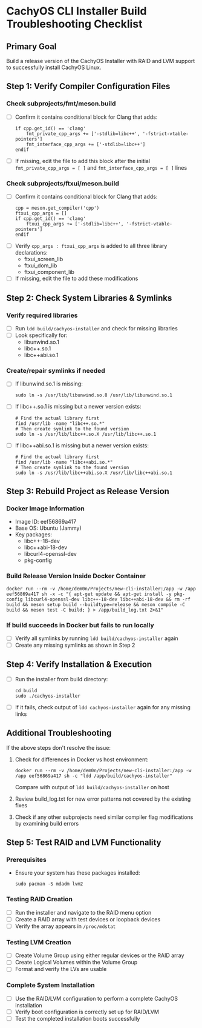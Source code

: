 # CachyOS CLI Installer Build Troubleshooting Checklist

## Primary Goal
Build a release version of the CachyOS Installer with RAID and LVM support to successfully install CachyOS Linux.

## Step 1: Verify Compiler Configuration Files

### Check subprojects/fmt/meson.build
- [ ] Confirm it contains conditional block for Clang that adds:
  ```
  if cpp.get_id() == 'clang'
      fmt_private_cpp_args += ['-stdlib=libc++', '-fstrict-vtable-pointers']
      fmt_interface_cpp_args += ['-stdlib=libc++']
  endif
  ```
- [ ] If missing, edit the file to add this block after the initial `fmt_private_cpp_args = [ ]` and `fmt_interface_cpp_args = [ ]` lines

### Check subprojects/ftxui/meson.build
- [ ] Confirm it contains conditional block for Clang that adds:
  ```
  cpp = meson.get_compiler('cpp')
  ftxui_cpp_args = []
  if cpp.get_id() == 'clang'
      ftxui_cpp_args += ['-stdlib=libc++', '-fstrict-vtable-pointers']
  endif
  ```
- [ ] Verify `cpp_args : ftxui_cpp_args` is added to all three library declarations:
  - ftxui_screen_lib
  - ftxui_dom_lib
  - ftxui_component_lib
- [ ] If missing, edit the file to add these modifications

## Step 2: Check System Libraries & Symlinks

### Verify required libraries
- [ ] Run `ldd build/cachyos-installer` and check for missing libraries
- [ ] Look specifically for:
  - libunwind.so.1
  - libc++.so.1
  - libc++abi.so.1

### Create/repair symlinks if needed
- [ ] If libunwind.so.1 is missing:
  ```
  sudo ln -s /usr/lib/libunwind.so.8 /usr/lib/libunwind.so.1
  ```
- [ ] If libc++.so.1 is missing but a newer version exists:
  ```
  # Find the actual library first
  find /usr/lib -name "libc++.so.*"
  # Then create symlink to the found version
  sudo ln -s /usr/lib/libc++.so.X /usr/lib/libc++.so.1
  ```
- [ ] If libc++abi.so.1 is missing but a newer version exists:
  ```
  # Find the actual library first
  find /usr/lib -name "libc++abi.so.*"
  # Then create symlink to the found version
  sudo ln -s /usr/lib/libc++abi.so.X /usr/lib/libc++abi.so.1
  ```

## Step 3: Rebuild Project as Release Version

### Docker Image Information
- Image ID: eef56869a417
- Base OS: Ubuntu (Jammy)
- Key packages:
  - libc++-18-dev
  - libc++abi-18-dev
  - libcurl4-openssl-dev
  - pkg-config

### Build Release Version Inside Docker Container
```
docker run --rm -v /home/dem0n/Projects/new-cli-installer:/app -w /app eef56869a417 sh -x -c "{ apt-get update && apt-get install -y pkg-config libcurl4-openssl-dev libc++-18-dev libc++abi-18-dev && rm -rf build && meson setup build --buildtype=release && meson compile -C build && meson test -C build; } > /app/build_log.txt 2>&1"
```

### If build succeeds in Docker but fails to run locally
- [ ] Verify all symlinks by running `ldd build/cachyos-installer` again
- [ ] Create any missing symlinks as shown in Step 2

## Step 4: Verify Installation & Execution

- [ ] Run the installer from build directory:
  ```
  cd build
  sudo ./cachyos-installer
  ```
- [ ] If it fails, check output of `ldd cachyos-installer` again for any missing links

## Additional Troubleshooting

If the above steps don't resolve the issue:

1. Check for differences in Docker vs host environment:
   ```
   docker run --rm -v /home/dem0n/Projects/new-cli-installer:/app -w /app eef56869a417 sh -c "ldd /app/build/cachyos-installer"
   ```
   Compare with output of `ldd build/cachyos-installer` on host

2. Review build_log.txt for new error patterns not covered by the existing fixes

3. Check if any other subprojects need similar compiler flag modifications by examining build errors

## Step 5: Test RAID and LVM Functionality

### Prerequisites
- Ensure your system has these packages installed:
  ```
  sudo pacman -S mdadm lvm2
  ```

### Testing RAID Creation
- [ ] Run the installer and navigate to the RAID menu option
- [ ] Create a RAID array with test devices or loopback devices
- [ ] Verify the array appears in `/proc/mdstat`

### Testing LVM Creation
- [ ] Create Volume Group using either regular devices or the RAID array
- [ ] Create Logical Volumes within the Volume Group
- [ ] Format and verify the LVs are usable

### Complete System Installation
- [ ] Use the RAID/LVM configuration to perform a complete CachyOS installation
- [ ] Verify boot configuration is correctly set up for RAID/LVM
- [ ] Test the completed installation boots successfully
